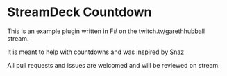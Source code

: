 # StreamDeck Countdown

This is an example plugin written in F# on the twitch.tv/garethhubball stream.

It is meant to help with countdowns and was inspired by [Snaz](http://jimmyappelt.be/preview/snaz/)

All pull requests and issues are welcomed and will be reviewed on stream.